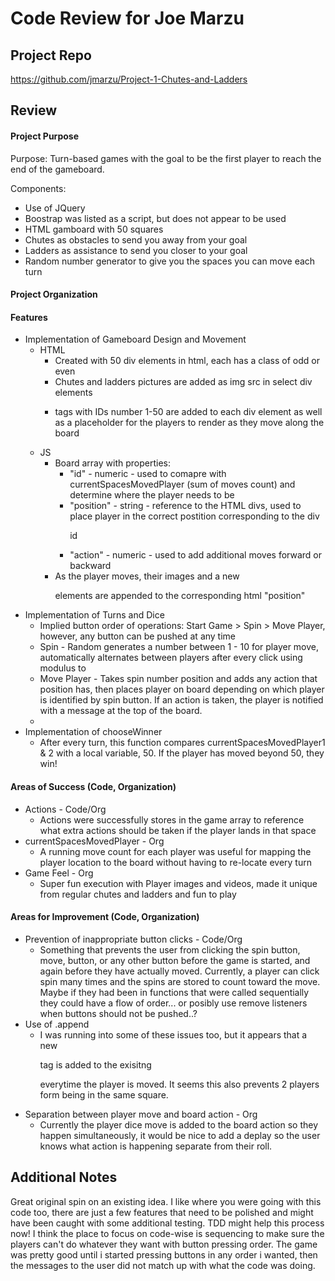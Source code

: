 # Code Review for Joe Marzu

## Project Repo

https://github.com/jmarzu/Project-1-Chutes-and-Ladders

## Review

#### Project Purpose

Purpose: Turn-based games with the goal to be the first player to reach the end of the gameboard. 

Components: 
* Use of JQuery
* Boostrap was listed as a script, but does not appear to be used
* HTML gamboard with 50 squares
* Chutes as obstacles to send you away from your goal
* Ladders as assistance to send you closer to your goal
* Random number generator to give you the spaces you can move each turn

#### Project Organization

#### Features

* Implementation of Gameboard Design and Movement
  * HTML
    * Created with 50 div elements in html, each has a class of odd or even
    * Chutes and ladders pictures are added as img src in select div elements
    * <p> tags with IDs number 1-50 are added to each div element as well as a placeholder for the players to render as they move along the board
  * JS
    * Board array with properties:
      * "id" - numeric - used to comapre with currentSpacesMovedPlayer (sum of moves count) and determine where the player needs to be
      * "position" - string - reference to the HTML divs, used to place player in the correct postition corresponding to the div <p> id
      * "action" - numeric - used to add additional moves forward or backward
    * As the player moves, their images and a new <p> elements are appended to the corresponding html "position"
* Implementation of Turns and Dice
  * Implied button order of operations: Start Game > Spin > Move Player, however, any button can be pushed at any time
  * Spin - Random generates a number between 1 - 10 for player move, automatically alternates between players after every click using modulus to 
  * Move Player - Takes spin number position and adds any action that position has, then places player on board depending on which player is identified by spin button. If an action is taken, the player is notified with a message at the top of the board. 
  * 
* Implementation of chooseWinner
  * After every turn, this function compares currentSpacesMovedPlayer1 & 2 with a local variable, 50. If the player has moved beyond 50, they win!

#### Areas of Success (Code, Organization)

* Actions - Code/Org
  * Actions were successfully stores in the game array to reference what extra actions should be taken if the player lands in that space
* currentSpacesMovedPlayer - Org
  * A running move count for each player was useful for mapping the player location to the board without having to re-locate every turn
* Game Feel - Org
  * Super fun execution with Player images and videos, made it unique from regular chutes and ladders and fun to play

#### Areas for Improvement (Code, Organization)

* Prevention of inappropriate button clicks - Code/Org
  * Something that prevents the user from clicking the spin button, move, button, or any other button before the game is started, and again before they have actually moved. 
  Currently, a player can click spin many times and the spins are stored to count toward the move. Maybe if they had been in functions that were called sequentially they could have a flow of order... or posibly use remove listeners when buttons should not be pushed..?
* Use of .append
  * I was running into some of these issues too, but it appears that a new <p> tag is added to the exisitng <p> everytime the player is moved. It seems this also prevents 2 players form being in the same square.
* Separation between player move and board action - Org
  * Currently the player dice move is added to the board action so they happen simultaneously, it would be nice to add a deplay so the user knows what action is happening separate from their roll.


## Additional Notes

Great original spin on an existing idea. I like where you were going with this code too, there are just a few features that need to be polished and might have been caught with some additional testing. TDD might help this process now! I think the place to focus on code-wise is sequencing to make sure the players can't do whatever they want with button pressing order. The game was pretty good until i started pressing buttons in any order i wanted, then the messages to the user did not match up with what the code was doing. 
